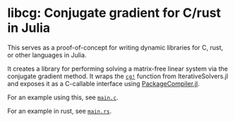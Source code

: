 # libcg: Conjugate gradient for C/rust in Julia

This serves as a proof-of-concept for writing dynamic libraries for C, rust, or other languages in Julia.

It creates a library for performing solving a matrix-free linear system via the conjugate gradient method. It wraps the [`cg!`](https://juliamath.github.io/IterativeSolvers.jl/stable/linear_systems/cg/#CG-1) function from IterativeSolvers.jl and exposes it as a C-callable interface using [PackageCompiler.jl](https://github.com/JuliaLang/PackageCompiler.jl).

For an example using this, see [`main.c`](https://github.com/simonbyrne/cg/blob/master/main-c/main.c).

For an example in rust, see [`main.rs`](https://github.com/simonbyrne/cg/blob/master/main-rs/main.rs).

